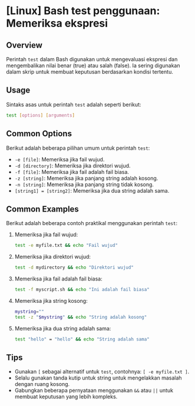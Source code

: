 # [Linux] Bash test penggunaan: Memeriksa ekspresi

## Overview
Perintah `test` dalam Bash digunakan untuk mengevaluasi ekspresi dan mengembalikan nilai benar (true) atau salah (false). Ia sering digunakan dalam skrip untuk membuat keputusan berdasarkan kondisi tertentu.

## Usage
Sintaks asas untuk perintah `test` adalah seperti berikut:

```bash
test [options] [arguments]
```

## Common Options
Berikut adalah beberapa pilihan umum untuk perintah `test`:

- `-e [file]`: Memeriksa jika fail wujud.
- `-d [directory]`: Memeriksa jika direktori wujud.
- `-f [file]`: Memeriksa jika fail adalah fail biasa.
- `-z [string]`: Memeriksa jika panjang string adalah kosong.
- `-n [string]`: Memeriksa jika panjang string tidak kosong.
- `[string1] = [string2]`: Memeriksa jika dua string adalah sama.

## Common Examples
Berikut adalah beberapa contoh praktikal menggunakan perintah `test`:

1. Memeriksa jika fail wujud:
    ```bash
    test -e myfile.txt && echo "Fail wujud"
    ```

2. Memeriksa jika direktori wujud:
    ```bash
    test -d mydirectory && echo "Direktori wujud"
    ```

3. Memeriksa jika fail adalah fail biasa:
    ```bash
    test -f myscript.sh && echo "Ini adalah fail biasa"
    ```

4. Memeriksa jika string kosong:
    ```bash
    mystring=""
    test -z "$mystring" && echo "String adalah kosong"
    ```

5. Memeriksa jika dua string adalah sama:
    ```bash
    test "hello" = "hello" && echo "String adalah sama"
    ```

## Tips
- Gunakan `[` sebagai alternatif untuk `test`, contohnya: `[ -e myfile.txt ]`.
- Selalu gunakan tanda kutip untuk string untuk mengelakkan masalah dengan ruang kosong.
- Gabungkan beberapa pernyataan menggunakan `&&` atau `||` untuk membuat keputusan yang lebih kompleks.